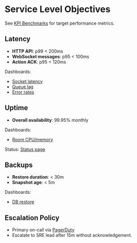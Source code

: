 # Service Level Objectives

See [KPI Benchmarks](./kpi-benchmarks.md) for target performance metrics.

## Latency
- **HTTP API**: p99 < 200ms
- **WebSocket messages**: p95 < 100ms
- **Action ACK**: p95 < 120ms

Dashboards:
- [Socket latency](https://grafana.pokerhub.example.com/d/socket-latency)
- [Queue lag](https://grafana.pokerhub.example.com/d/queue-lag)
- [Error rates](https://grafana.pokerhub.example.com/d/error-rates)

## Uptime
- **Overall availability**: 99.95% monthly

Dashboards:
- [Room CPU/memory](https://grafana.pokerhub.example.com/d/room-resources)

Status: [Status page](https://status.pokerhub.example.com)

## Backups
- **Restore duration**: < 30m
- **Snapshot age**: < 5m

Dashboards:
- [DB restore](https://grafana.pokerhub.example.com/d/db-restore)

## Escalation Policy
- Primary on-call via [PagerDuty](https://pagerduty.com/services/pokerhub-sre)
- Escalate to SRE lead after 15m without acknowledgement.
